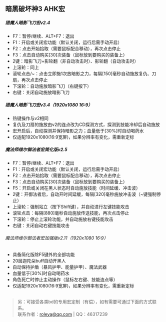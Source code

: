 ## 暗黑破坏神3 AHK宏

##### 猎魔人暗影飞刀宏v2.4
+ F7：暂停/继续、ALT+F7：退出
+ F1：开启或关闭宏功能（默认关闭，运行后需手动开启）
+ F2：点击开始拾取（需要鼠标配合移动），再次点击停止
+ F3：点击自动购买[30]次装备（鼠标放到要购买的装备上）
+ 2键：暗影飞刀+影轮翻（非自动攻击时）、影轮翻（自动攻击时）
+ 上滚轮：同上
+ 滚轮点击/~：点击立即施1次放暗影之力，每隔[150]毫秒自动施放复仇、刀扇，再次点击停止
+ 下滚轮：自动施放暗影飞刀（右键按下）
+ 右键：关闭自动施放暗影飞刀
 
##### 猎魔人暗影飞刀宏v3.4（1920x1080 16:9）
+ 热键操作与v2相同
+ 复仇及刀扇的施放由v2的连点改为CD探测方式，探测到技能冷却后自动施放
+ 宏开启后，自动探测并保持暗影之力；血量低于[30%]时自动喝药水
+ 仅适配1920x1080(16:9宽屏)，如果分辨率有变化，需重新定标

##### 魔法师维尔御法者宏简化版v2.5
+ F7：暂停/继续、ALT+F7：退出</li>
+ F1：开启或关闭宏功能（默认关闭，运行后需手动开启）
+ F2：点击开始拾取（需要鼠标配合移动），再次点击停止
+ F3：点击自动购买[30]次装备（鼠标放到要购买的装备上）
+ F5：开启或关闭在黑人状态时自动施放技能（时间延缓、冲击波）
+ 2键：开御法者后，自动开时间延缓，每隔[320]毫秒施放冲击波（~键强制停止）
+ 上滚轮：强制站立（按下Shift键），并自动进行左键技能攻击
+ 滚轮点击：每隔[880]毫秒自动施放传送技能，再次点击停止
+ 下滚轮：停止上滚轮功能，并自动施放右键技能攻击
+ 右键：关闭自动右键技能攻击
 
###### 魔法师维尔御法者宏加强版v2.11（1920x1080 16:9）
+ 具备简化版除F5键外的全部功能
+ 20层迦陀朵buff自动开黑人
+ 自动保持护盾（暴风护甲、能量护甲）、魔法武器
+ 血量低于[30%]时自动喝药水
+ 角色死亡时停止主动操作（鼠标左右键、技能连点等）
+ 仅适配1920x1080(16:9宽屏)，如果分辨率有变化，需重新定标<br /><br />


> 另：可接受各类bd的专用宏定制（有偿），如有需要可通过下面的方式联系。<br />联系作者：roleya@qq.com | QQ：46317239
